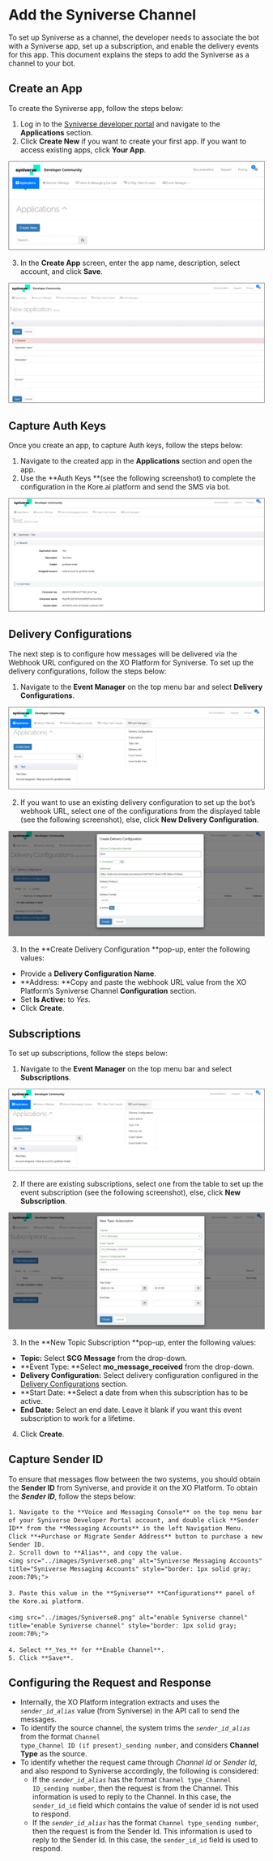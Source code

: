 # Add the Syniverse Channel

To set up Syniverse as a channel, the developer needs to associate the bot with a Syniverse app, set up a subscription, and enable the delivery events for this app. This document explains the steps to add the Syniverse as a channel to your bot.


## Create an App

To create the Syniverse app, follow the steps below:

1. Log in to the [Syniverse developer portal](https://developer.syniverse.com/) and navigate to the **Applications** section.
2. Click **Create New** if you want to create your first app. If you want to access existing apps, click **Your App**.
<img src="./images/Syniverse1.png" alt="Syniverse channel" title="Syniverse channel" style="border: 1px solid gray; zoom:70%;">

3. In the **Create App** screen, enter the app name, description, select account, and click **Save**.

<img src="./images/Syniverse2.png" alt="Syniverse app" title="Syniverse app" style="border: 1px solid gray; zoom:70%;">


## Capture Auth Keys

Once you create an app, to capture Auth keys, follow the steps below:

1. Navigate to the created app in the **Applications** section and open the app.
2. Use the **Auth Keys **(see the following screenshot) to complete the configuration in the Kore.ai platform and send the SMS via bot.

<img src="./images/Syniverse3.png" alt="Syniverse Auth Keys" title="Syniverse Auth Keys" style="border: 1px solid gray; zoom:70%;">


## Delivery Configurations

The next step is to configure how messages will be delivered via the Webhook URL configured on the XO Platform for Syniverse. To set up the delivery configurations, follow the steps below:

1. Navigate to the **Event Manager** on the top menu bar and select **Delivery Configurations**.

<img src="./images/Syniverse4.png" alt="Syniverse Delivery Configuration" title="Syniverse Delivery Configuration" style="border: 1px solid gray; zoom:70%;">


2.  If you want to use an existing delivery configuration to set up the bot’s webhook URL, select one of the configurations from the displayed table (see the following screenshot), else, click **New Delivery Configuration**.
<img src="./images/Syniverse5.png" alt="Syniverse webhook URL" title="Syniverse webhook URL" style="border: 1px solid gray; zoom:70%;">

3. In the **Create Delivery Configuration **pop-up, enter the following values:
  * Provide a **Delivery Configuration Name**.
  * **Address: **Copy and paste the webhook URL value from the XO Platform’s Syniverse Channel **Configuration** section.
  * Set **Is Active:** to _Yes_.
  * Click **Create**.


## Subscriptions

To set up subscriptions, follow the steps below:


1. Navigate to the **Event Manager** on the top menu bar and select **Subscriptions**.

<img src="./images/Syniverse6.png" alt="Syniverse subscriptions" title="Syniverse subscriptions" style="border: 1px solid gray; zoom:70%;">  

2.  If there are existing subscriptions, select one from the table to set up the event subscription (see the following screenshot), else, click **New Subscription**.
<img src="./images/Syniverse7.png" alt="Syniverse channel" title="Syniverse channel" style="border: 1px solid gray; zoom:70%;">

3. In the **New Topic Subscription **pop-up, enter the following values:
  * **Topic:** Select **SCG Message** from the drop-down.
  * **Event Type: **Select **mo_message_received** from the drop-down.
  * **Delivery Configuration:** Select delivery configuration configured in the [Delivery Configurations](https://developer.kore.ai/docs/bots/channel-enablement/add-the-syniverse-channel/#DeliveryConfigs) section.
  * **Start Date: **Select a date from when this subscription has to be active.
 * **End Date:** Select an end date. Leave it blank if you want this event subscription to work for a lifetime.
4. Click **Create**.


## Capture Sender ID

To ensure that messages flow between the two systems, you should obtain the **Sender ID** from Syniverse, and provide it on the XO Platform. To obtain the **_Sender ID_**, follow the steps below:


    1. Navigate to the **Voice and Messaging Console** on the top menu bar of your Syniverse Developer Portal account, and double click **Sender ID** from the **Messaging Accounts** in the left Navigation Menu. Click **+Purchase or Migrate Sender Address** button to purchase a new Sender ID.
    2. Scroll down to **Alias**, and copy the value.
    <img src="../images/Syniverse8.png" alt="Syniverse Messaging Accounts" title="Syniverse Messaging Accounts" style="border: 1px solid gray; zoom:70%;">

    3. Paste this value in the **Syniverse** **Configurations** panel of the Kore.ai platform.

    <img src="../images/Syniverse8.png" alt="enable Syniverse channel" title="enable Syniverse channel" style="border: 1px solid gray; zoom:70%;">

    4. Select **_Yes_** for **Enable Channel**.
    5. Click **Save**.


## Configuring the Request and Response



* Internally, the XO Platform integration extracts and uses the <code><em>sender_id_alias</em></code> value (from Syniverse) in the API call to send the messages.
* To identify the source channel, the system trims the <code><em>sender_id_alias</em></code> from the format <code>Channel type_Channel ID (if present)_sending number</code>, and considers <strong>Channel Type</strong> as the source.
* To identify whether the request came through <em>Channel Id</em> or <em>Sender Id</em>, and also respond to Syniverse accordingly, the following is considered:
    * If the <code><em>sender_id_alias</em></code> has the format <code>Channel type_Channel ID_sending number</code>, then the request is from the Channel. This information is used to reply to the Channel. In this case, the <code>sender_id_id</code> field which contains the value of sender id is not used to respond.
    * If the <code><em>sender_id_alias</em></code> has the format <code>Channel type_sending number</code>, then the request is from the Sender Id. This information is used to reply to the Sender Id. In this case, the <code>sender_id_id</code> field is used to respond.
